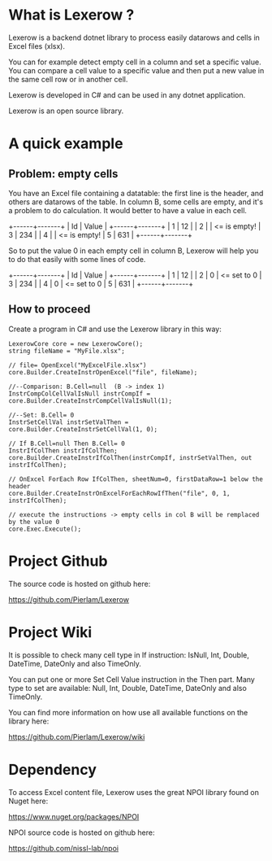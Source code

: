 ﻿# What is Lexerow ?
Lexerow is a backend dotnet library to process easily datarows and cells in Excel files (xlsx).

You can for example detect empty cell in a column and set a specific value.
You can compare a cell value to a specific value and then put a new value in the same cell row or in another cell.

Lexerow is developed in C# and can be used in any dotnet application.

Lexerow is an open source library.

# A quick example

## Problem: empty cells

You have an Excel file containing a datatable: the first line is the header, and others are datarows of the table.
In column B, some cells are empty, and it's a problem to do calculation. It would better to have a value in each cell.

+------+-------+
|  Id  | Value |
+------+-------+
|   1  |   12  |
|   2  |       |  <= is empty!
|   3  |  234  |
|   4  |       |  <= is empty!
|   5  |  631  |
+------+-------+


So to put the value 0 in each empty cell in column B, Lexerow will help you to do that easily with some lines of code.

+------+-------+
|  Id  | Value |
+------+-------+
|   1  |   12  |
|   2  |    0  |  <= set to 0
|   3  |  234  |
|   4  |    0  |  <= set to 0
|   5  |  631  |
+------+-------+


## How to proceed

Create a program in C# and use the Lexerow library in this way:

```
LexerowCore core = new LexerowCore();
string fileName = "MyFile.xlsx";
   
// file= OpenExcel("MyExcelFile.xlsx")
core.Builder.CreateInstrOpenExcel("file", fileName);
   
//--Comparison: B.Cell=null  (B -> index 1)
InstrCompColCellValIsNull instrCompIf = core.Builder.CreateInstrCompCellValIsNull(1);

//--Set: B.Cell= 0
InstrSetCellVal instrSetValThen = core.Builder.CreateInstrSetCellVal(1, 0);

// If B.Cell=null Then B.Cell= 0
InstrIfColThen instrIfColThen;
core.Builder.CreateInstrIfColThen(instrCompIf, instrSetValThen, out instrIfColThen);

// OnExcel ForEach Row IfColThen, sheetNum=0, firstDataRow=1 below the header
core.Builder.CreateInstrOnExcelForEachRowIfThen("file", 0, 1, instrIfColThen);

// execute the instructions -> empty cells in col B will be remplaced by the value 0
core.Exec.Execute();
```

# Project Github 

The source code is hosted on github here:

https://github.com/Pierlam/Lexerow


# Project Wiki

It is possible to check many cell type in If instruction: IsNull, Int, Double, DateTime, DateOnly and also TimeOnly.

You can put one or more Set Cell Value instruction in the Then part. Many type to set are available:
Null, Int, Double, DateTime, DateOnly and also TimeOnly.

You can find more information on how use all available functions on the library here:

https://github.com/Pierlam/Lexerow/wiki


# Dependency

To access Excel content file, Lexerow uses the great NPOI library found on Nuget here:

https://www.nuget.org/packages/NPOI

NPOI source code is hosted on github here:

https://github.com/nissl-lab/npoi


